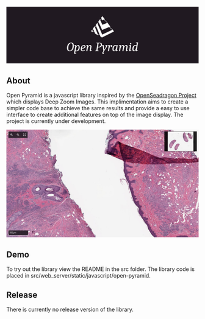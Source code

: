 ![header](images/header.png)

## About
Open Pyramid is a javascript library inspired by the [OpenSeadragon Project](https://openseadragon.github.io/) which displays Deep Zoom Images. This implimentation aims to create a simpler code base to achieve the same results and provide a easy to use interface to create additional features on top of the image display. The project is currently under development.

![demo-screenshot](images/demo-screenshot.png)

## Demo
To try out the library view the README in the src folder. The library code is placed in src/web_server/static/javascript/open-pyramid.

## Release
There is currently no release version of the library.